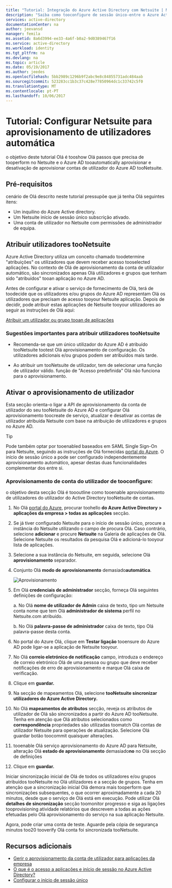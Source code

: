 ```yaml
---
title: "Tutorial: Integração do Azure Active Directory com Netsuite | Microsoft Docs"
description: "Saiba como tooconfigure de sessão único-entre o Azure Active Directory e Netsuite."
services: active-directory
documentationCenter: na
author: jeevansd
manager: femila
ms.assetid: 8a6d3994-ee33-4a6f-b0a2-9d0389467f16
ms.service: active-directory
ms.workload: identity
ms.tgt_pltfrm: na
ms.devlang: na
ms.topic: article
ms.date: 05/19/2017
ms.author: jeedes
ms.openlocfilehash: 5bb2989c1296b9f2abc9e8c84855731adc484aab
ms.sourcegitcommit: 523283cc1b3c37c428e77850964dc1c33742c5f0
ms.translationtype: MT
ms.contentlocale: pt-PT
ms.lasthandoff: 10/06/2017
---
```

# <a name="tutorial-configuring-netsuite-for-automatic-user-provisioning"></a>Tutorial: Configurar Netsuite para aprovisionamento de utilizadores automática

o objetivo deste tutorial Olá é tooshow Olá passos que precisa de tooperform no Netsuite e o Azure AD tooautomatically aprovisionar e desativação de aprovisionar contas de utilizador do Azure AD tooNetsuite.

## <a name="prerequisites"></a>Pré-requisitos

cenário de Olá descrito neste tutorial pressupõe que já tenha Olá seguintes itens:

*   Um inquilino do Azure Active directory.
*   Um Netsuite início de sessão único subscrição ativado.
*   Uma conta de utilizador no Netsuite com permissões de administrador de equipa.

## <a name="assigning-users-toonetsuite"></a>Atribuir utilizadores tooNetsuite

Azure Active Directory utiliza um conceito chamado toodetermine "atribuições" os utilizadores que devem receber acesso tooselected aplicações. No contexto de Olá de aprovisionamento da conta de utilizador automático, são sincronizados apenas Olá utilizadores e grupos que tenham sido "atribuídos" tooan aplicação no Azure AD.

Antes de configurar e ativar o serviço de fornecimento de Olá, terá de toodecide que os utilizadores e/ou grupos do Azure AD representam Olá os utilizadores que precisam de acesso tooyour Netsuite aplicação. Depois de decidir, pode atribuir estas aplicações de Netsuite tooyour utilizadores ao seguir as instruções de Olá aqui:

[Atribuir um utilizador ou grupo tooan de aplicações](https://docs.microsoft.com/azure/active-directory/active-directory-coreapps-assign-user-azure-portal)

### <a name="important-tips-for-assigning-users-toonetsuite"></a>Sugestões importantes para atribuir utilizadores tooNetsuite

*   Recomenda-se que um único utilizador do Azure AD é atribuído tooNetsuite tootest Olá aprovisionamento de configuração. Os utilizadores adicionais e/ou grupos podem ser atribuídos mais tarde.

*   Ao atribuir um tooNetsuite de utilizador, tem de selecionar uma função de utilizador válido. função de "Acesso predefinida" Olá não funciona para o aprovisionamento.

## <a name="enable-user-provisioning"></a>Ativar o aprovisionamento de utilizador

Esta secção orienta-o ligar a API de aprovisionamento da conta de utilizador do seu tooNetsuite do Azure AD e configurar Olá aprovisionamento toocreate de serviço, atualizar e desativar as contas de utilizador atribuída Netsuite com base na atribuição de utilizadores e grupos no Azure AD.

> [!TIP] 
> Pode também optar por tooenabled baseados em SAML Single Sign-On para Netsuite, seguindo as instruções de Olá fornecidas [portal do Azure](https://portal.azure.com). O início de sessão único a pode ser configurado independentemente aprovisionamento automático, apesar destas duas funcionalidades complementar dos entre si.

### <a name="tooconfigure-user-account-provisioning"></a>Aprovisionamento de conta do utilizador de tooconfigure:

o objetivo desta secção Olá é toooutline como tooenable aprovisionamento de utilizadores do utilizador do Active Directory tooNetsuite de contas.

1. No Olá [portal do Azure](https://portal.azure.com), procurar toohello **do Azure Active Directory > aplicações da empresa > todas as aplicações** secção.

2. Se já tiver configurado Netsuite para o início de sessão único, procure a instância do Netsuite utilizando o campo de procura Olá. Caso contrário, selecione **adicionar** e procure **Netsuite** na Galeria de aplicações de Olá. Selecione Netsuite os resultados da pesquisa Olá e adicioná-lo tooyour lista de aplicações.

3. Selecione a sua instância do Netsuite, em seguida, selecione Olá **aprovisionamento** separador.

4. Conjunto Olá **modo de aprovisionamento** demasiado**automática**. 

    ![Aprovisionamento](./media/active-directory-saas-netsuite-provisioning-tutorial/provisioning.png)

5. Em Olá **credenciais de administrador** secção, forneça Olá seguintes definições de configuração:
   
    a. No Olá **nome de utilizador de Admin** caixa de texto, tipo um Netsuite conta nome que tem Olá **administrador de sistema** perfil no Netsuite.com atribuído.
   
    b. No Olá **palavra-passe de administrador** caixa de texto, tipo Olá palavra-passe desta conta.
      
6. No portal do Azure Olá, clique em **Testar ligação** tooensure do Azure AD pode ligar-se a aplicação de Netsuite tooyour.

7. No Olá **correio eletrónico de notificação** campo, introduza o endereço de correio eletrónico Olá de uma pessoa ou grupo que deve receber notificações de erro de aprovisionamento e marque Olá caixa de verificação.

8. Clique em **guardar.**

9. Na secção de mapeamentos Olá, selecione **tooNetsuite sincronizar utilizadores do Azure Active Directory.**

10. No Olá **mapeamentos de atributos** secção, reveja os atributos de utilizador de Olá são sincronizados a partir do Azure AD tooNetsuite. Tenha em atenção que Olá atributos selecionados como **correspondência** propriedades são utilizadas toomatch Olá contas de utilizador Netsuite para operações de atualização. Selecione Olá guardar botão toocommit quaisquer alterações.

11. tooenable Olá serviço aprovisionamento do Azure AD para Netsuite, alteração Olá **estado de aprovisionamento** demasiado**no** no Olá secção de definições

12. Clique em **guardar.**

Iniciar sincronização inicial de Olá de todos os utilizadores e/ou grupos atribuídos tooNetsuite no Olá utilizadores e a secção de grupos. Tenha em atenção que a sincronização inicial Olá demora mais tooperform que sincronizações subsequentes, o que ocorrer aproximadamente a cada 20 minutos, desde que o serviço de Olá está em execução. Pode utilizar Olá **detalhes de sincronização** secção toomonitor progresso e siga as ligações tooprovisioning atividade relatórios que descrevem a todas as ações efetuadas pelo Olá aprovisionamento do serviço na sua aplicação Netsuite.

Agora, pode criar uma conta de teste. Aguarde pela cópia de segurança minutos too20 tooverify Olá conta foi sincronizada tooNetsuite.

## <a name="additional-resources"></a>Recursos adicionais

* [Gerir o aprovisionamento da conta de utilizador para aplicações da empresa](active-directory-saas-tutorial-list.md)
* [O que é o acesso a aplicações e início de sessão no Azure Active Directory?](active-directory-appssoaccess-whatis.md)
* [Configurar o início de sessão único](active-directory-saas-netsuite-tutorial.md)